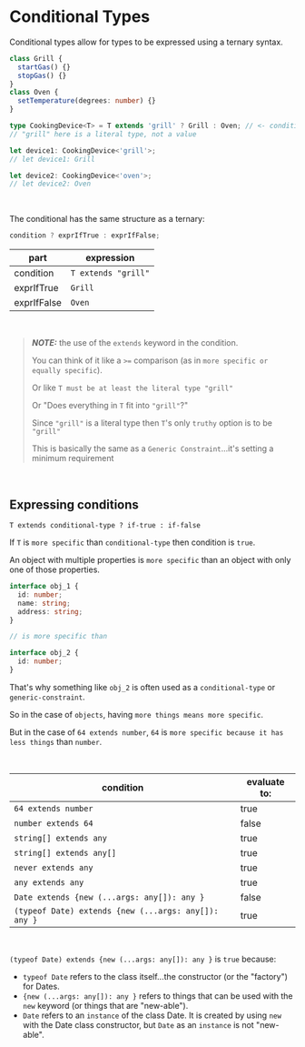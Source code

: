 # Conditional Types

Conditional types allow for types to be expressed using a ternary syntax.

```ts
class Grill {
  startGas() {}
  stopGas() {}
}
class Oven {
  setTemperature(degrees: number) {}
}

type CookingDevice<T> = T extends 'grill' ? Grill : Oven; // <- conditional
// "grill" here is a literal type, not a value

let device1: CookingDevice<'grill'>;
// let device1: Grill

let device2: CookingDevice<'oven'>;
// let device2: Oven
```

<br>

The conditional has the same structure as a ternary:

```ts
condition ? exprIfTrue : exprIfFalse;
```

| part        | expression          |
| ----------- | ------------------- |
| condition   | `T extends "grill"` |
| exprIfTrue  | `Grill`             |
| exprIfFalse | `Oven`              |

<br>

> **_NOTE:_** the use of the `extends` keyword in the condition.
>
> You can think of it like a `>=` comparison (as in `more specific or equally specific`).
>
> Or like `T must be at least the literal type "grill"`
>
> Or "Does everything in `T` fit into `"grill"`?"
>
> Since `"grill"` is a literal type then `T`'s only `truthy` option is to be `"grill"`
>
> This is basically the same as a `Generic Constraint`...it's setting a minimum requirement

<br>

## Expressing conditions

`T extends conditional-type ? if-true : if-false`

If `T` is `more specific` than `conditional-type` then condition is `true`.

An object with multiple properties is `more specific` than an object with only one of those properties.

```ts
interface obj_1 {
  id: number;
  name: string;
  address: string;
}

// is more specific than

interface obj_2 {
  id: number;
}
```

That's why something like `obj_2` is often used as a `conditional-type` or `generic-constraint`.

So in the case of `objects`, having `more things means more specific`.

But in the case of `64 extends number`, `64` is `more specific because it has less things` than `number`.

<br>

| condition                                            | evaluate to: |
| ---------------------------------------------------- | ------------ |
| `64 extends number`                                  | true         |
| `number extends 64`                                  | false        |
| `string[] extends any`                               | true         |
| `string[] extends any[]`                             | true         |
| `never extends any`                                  | true         |
| `any extends any`                                    | true         |
| `Date extends {new (...args: any[]): any }`          | false        |
| `(typeof Date) extends {new (...args: any[]): any }` | true         |

<br>

`(typeof Date) extends {new (...args: any[]): any }` is `true` because:

- `typeof Date` refers to the class itself...the constructor (or the "factory") for Dates.
- `{new (...args: any[]): any }` refers to things that can be used with the `new` keyword (or things that are "new-able").
- `Date` refers to an `instance` of the class Date. It is created by using `new` with the Date class constructor, but `Date` as an `instance` is not "new-able".
